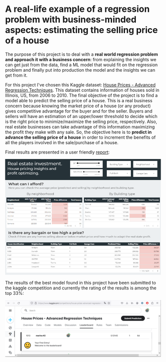 # A real-life example of a regression problem with business-minded aspects: estimating the selling price of a house
The purpose of this project is to deal with a **real world regression problem and approach it with a business concern**: from explaining the insights we can get just from the data, find a ML model that would fit on the regression problem and finally put into production the model and the insights we can get from it.

For this project I've chosen this Kaggle dataset: [House Prices - Advanced Regression Techniques](https://www.kaggle.com/competitions/house-prices-advanced-regression-techniques/overview). This dataset contains information of houses sold in Illinois, US, from 2006 to 2010. The final objective of the project is to find a model able to predict the selling price of a house. This is a real business concern because knowing the market price of a house (or any product) gives competitive advantage for the buyer and for the seller. Buyers and sellers will have an estimation of an upper/lower threshold to decide which is the right price to minimize/maximize the selling price, respectively. Also, real estate businesses can take advantage of this information maximizing the profit they make with any sale. So, the objective here is to **predict in advance the selling price of a house** in order to increment the benefits of all the players involved in the sale/purchase of a house.

Final results are presented in a user friendly [report](https://lookerstudio.google.com/reporting/69313d85-34c5-4552-b44d-cefe48c3a18f?s=p-JgLucqaOc):

[![Report Screenshot](Report_Screenshot.png)](https://lookerstudio.google.com/reporting/69313d85-34c5-4552-b44d-cefe48c3a18f?s=p-JgLucqaOc)

The results of the best model found in this project have been submitted to the kaggle competition and currently the rating of the results is among the top 33%:

[![Position Kaggle Competition](Position_Kaggle_Competition.png)](https://www.kaggle.com/competitions/house-prices-advanced-regression-techniques/submissions)


